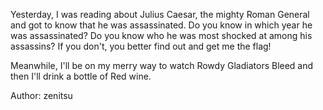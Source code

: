 Yesterday, I was reading about Julius Caesar, the mighty Roman General and got to know that he was assassinated. Do you know in which year he was assassinated? Do you know who he was most shocked at among his assassins? If you don't, you better find out and get me the flag!

Meanwhile, I'll be on my merry way to watch Rowdy Gladiators Bleed and then I'll drink a bottle of Red wine.

Author: zenitsu
